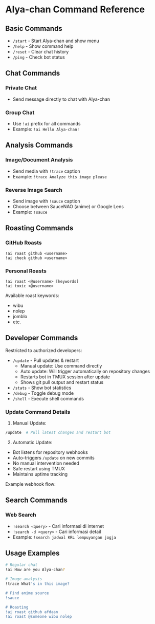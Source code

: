 # Alya-chan Command Reference

## Basic Commands
- `/start` - Start Alya-chan and show menu
- `/help` - Show command help
- `/reset` - Clear chat history
- `/ping` - Check bot status

## Chat Commands
### Private Chat
- Send message directly to chat with Alya-chan

### Group Chat
- Use `!ai` prefix for all commands
- Example: `!ai Hello Alya-chan!`

## Analysis Commands
### Image/Document Analysis
- Send media with `!trace` caption
- Example: `!trace Analyze this image please`

### Reverse Image Search
- Send image with `!sauce` caption
- Choose between SauceNAO (anime) or Google Lens
- Example: `!sauce`

## Roasting Commands
### GitHub Roasts
```
!ai roast github <username>
!ai check github <username>
```

### Personal Roasts
```
!ai roast <@username> [keywords]
!ai toxic <@username>
```

Available roast keywords:
- wibu
- nolep
- jomblo
- etc.

## Developer Commands
Restricted to authorized developers:
- `/update` - Pull updates & restart
  - Manual update: Use command directly
  - Auto update: Will trigger automatically on repository changes
  - Restarts bot in TMUX session after update
  - Shows git pull output and restart status
- `/stats` - Show bot statistics
- `/debug` - Toggle debug mode
- `/shell` - Execute shell commands

### Update Command Details
1. Manual Update:
```bash
/update  # Pull latest changes and restart bot
```

2. Automatic Update:
- Bot listens for repository webhooks
- Auto-triggers `/update` on new commits
- No manual intervention needed
- Safe restart using TMUX
- Maintains uptime tracking

Example webhook flow:

## Search Commands
### Web Search
- `!search <query>` - Cari informasi di internet
- `!search -d <query>` - Cari informasi detail
- Example: `!search jadwal KRL lempuyangan jogja`

## Usage Examples
```bash
# Regular chat
!ai How are you Alya-chan?

# Image analysis
!trace What's in this image?

# Find anime source
!sauce

# Roasting
!ai roast github afdaan
!ai roast @someone wibu nolep
```
